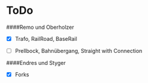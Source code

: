 ToDo
=====

####Remo und Oberholzer

- [x] Trafo, RailRoad, BaseRail

- [ ] Prellbock, Bahnübergang, Straight with Connection


####Endres und Styger

- [x] Forks

